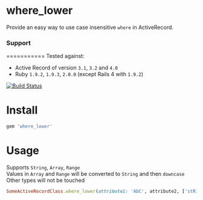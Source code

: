 where_lower
===========

Provide an easy way to use case insensitive `where` in ActiveRecord.

### Support
===========
Tested against:
- Active Record of version `3.1`, `3.2` and `4.0`
- Ruby `1.9.2`, `1.9.3`, `2.0.0` (except Rails 4 with `1.9.2`)

[![Build Status](https://travis-ci.org/PikachuEXE/where_lower.png?branch=master)](https://travis-ci.org/PikachuEXE/where_lower)

Install
=======

```ruby
gem 'where_lower'
```

Usage
=====
Supports `String`, `Array`, `Range`  
Values in `Array` and `Range` will be converted to `String` and then `downcase`  
Other types will not be touched

```ruby
SomeActiveRecordClass.where_lower(attribute1: 'AbC', attribute2, ['stRing', 123, :symBol], attribute3: ('AA'..'AZ'))
```
